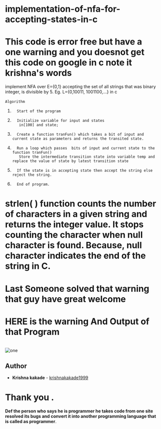 # implementation-of-nfa-for-accepting-states-in-c
# This code is error free but have a one warning and you doesnot get this code on google in c note it krishna's words 
implement NFA over E={0,1} accepting the set of all strings that was binary integer, is divisible by 5. Eg. L={0,10011, 1001100,…} in c
<br> <br>```Algorithm```
 1.       Start of the program
 2.       Initialize variable for input and states
           in[100] and state;
 3.       Create a function tranFun() which takes a bit of input and current state as parameters and returns the transited state.
 4.       Run a loop which passes  bits of input and current state to the function tranFun()            
           Store the intermediate transition state into variable temp and replace the value of state by latest transition state
 5.       If the state is in accepting state then accept the string else reject the string.
 6.       End of program.
 # strlen( ) function counts the number of characters in a given string and returns the integer value. It stops counting the character when null character is found. Because, null character indicates the end of the string in C.
 # Last Someone solved that warning that guy have great welcome
  # HERE is the warning And Output of that Program 
 <br>
 <img src="https://github.com/krishnakakade1999/implementation-nfa-for-accepting-states-in-c/blob/master/nfa-images/Annotation%202019-10-08%20131832.png" alt="one">
 
 ## Author

* **Krishna kakade**  - [krishnakakade1999](https://github.com/krishnakakade1999)
 
 # Thank you .
 <b> Def the person who says he is programmer he takes code from one site resolved its bugs and convert it into another programming language that is called as programmer</b>.
